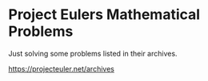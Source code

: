 # Project Eulers Mathematical Problems

Just solving some problems listed in their archives.

https://projecteuler.net/archives
